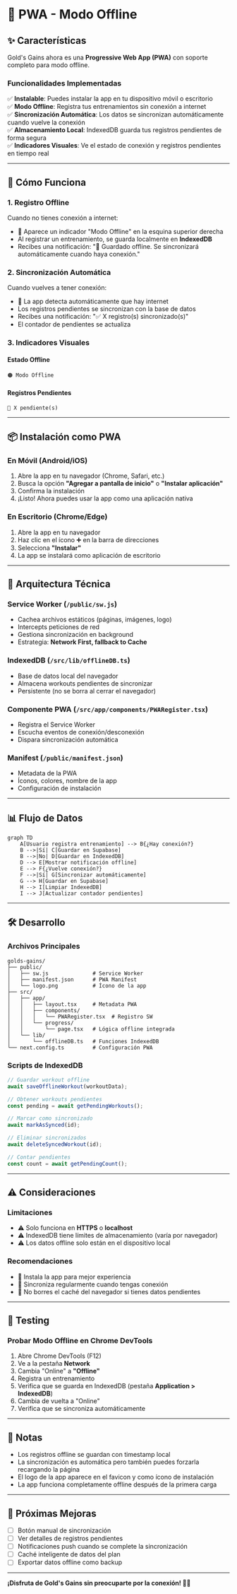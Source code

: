 # 📱 PWA - Modo Offline

## ✨ Características

Gold's Gains ahora es una **Progressive Web App (PWA)** con soporte completo para modo offline.

### Funcionalidades Implementadas

✅ **Instalable**: Puedes instalar la app en tu dispositivo móvil o escritorio  
✅ **Modo Offline**: Registra tus entrenamientos sin conexión a internet  
✅ **Sincronización Automática**: Los datos se sincronizan automáticamente cuando vuelve la conexión  
✅ **Almacenamiento Local**: IndexedDB guarda tus registros pendientes de forma segura  
✅ **Indicadores Visuales**: Ve el estado de conexión y registros pendientes en tiempo real

---

## 🚀 Cómo Funciona

### 1. **Registro Offline**

Cuando no tienes conexión a internet:

- 📴 Aparece un indicador "Modo Offline" en la esquina superior derecha
- Al registrar un entrenamiento, se guarda localmente en **IndexedDB**
- Recibes una notificación: "📴 Guardado offline. Se sincronizará automáticamente cuando haya conexión."

### 2. **Sincronización Automática**

Cuando vuelves a tener conexión:

- 🔄 La app detecta automáticamente que hay internet
- Los registros pendientes se sincronizan con la base de datos
- Recibes una notificación: "✅ X registro(s) sincronizado(s)"
- El contador de pendientes se actualiza

### 3. **Indicadores Visuales**

#### Estado Offline

```
🟠 Modo Offline
```

#### Registros Pendientes

```
🔄 X pendiente(s)
```

---

## 📦 Instalación como PWA

### En Móvil (Android/iOS)

1. Abre la app en tu navegador (Chrome, Safari, etc.)
2. Busca la opción **"Agregar a pantalla de inicio"** o **"Instalar aplicación"**
3. Confirma la instalación
4. ¡Listo! Ahora puedes usar la app como una aplicación nativa

### En Escritorio (Chrome/Edge)

1. Abre la app en tu navegador
2. Haz clic en el ícono ➕ en la barra de direcciones
3. Selecciona **"Instalar"**
4. La app se instalará como aplicación de escritorio

---

## 🔧 Arquitectura Técnica

### Service Worker (`/public/sw.js`)

- Cachea archivos estáticos (páginas, imágenes, logo)
- Intercepts peticiones de red
- Gestiona sincronización en background
- Estrategia: **Network First, fallback to Cache**

### IndexedDB (`/src/lib/offlineDB.ts`)

- Base de datos local del navegador
- Almacena workouts pendientes de sincronizar
- Persistente (no se borra al cerrar el navegador)

### Componente PWA (`/src/app/components/PWARegister.tsx`)

- Registra el Service Worker
- Escucha eventos de conexión/desconexión
- Dispara sincronización automática

### Manifest (`/public/manifest.json`)

- Metadata de la PWA
- Íconos, colores, nombre de la app
- Configuración de instalación

---

## 📊 Flujo de Datos

```mermaid
graph TD
    A[Usuario registra entrenamiento] --> B{¿Hay conexión?}
    B -->|Sí| C[Guardar en Supabase]
    B -->|No| D[Guardar en IndexedDB]
    D --> E[Mostrar notificación offline]
    E --> F{¿Vuelve conexión?}
    F -->|Sí| G[Sincronizar automáticamente]
    G --> H[Guardar en Supabase]
    H --> I[Limpiar IndexedDB]
    I --> J[Actualizar contador pendientes]
```

---

## 🛠️ Desarrollo

### Archivos Principales

```
golds-gains/
├── public/
│   ├── sw.js              # Service Worker
│   ├── manifest.json      # PWA Manifest
│   └── logo.png           # Ícono de la app
├── src/
│   ├── app/
│   │   ├── layout.tsx     # Metadata PWA
│   │   ├── components/
│   │   │   └── PWARegister.tsx  # Registro SW
│   │   └── progress/
│   │       └── page.tsx   # Lógica offline integrada
│   └── lib/
│       └── offlineDB.ts   # Funciones IndexedDB
└── next.config.ts         # Configuración PWA
```

### Scripts de IndexedDB

```typescript
// Guardar workout offline
await saveOfflineWorkout(workoutData);

// Obtener workouts pendientes
const pending = await getPendingWorkouts();

// Marcar como sincronizado
await markAsSynced(id);

// Eliminar sincronizados
await deleteSyncedWorkout(id);

// Contar pendientes
const count = await getPendingCount();
```

---

## ⚠️ Consideraciones

### Limitaciones

- ⚠️ Solo funciona en **HTTPS** o **localhost**
- ⚠️ IndexedDB tiene límites de almacenamiento (varía por navegador)
- ⚠️ Los datos offline solo están en el dispositivo local

### Recomendaciones

- 📱 Instala la app para mejor experiencia
- 🔄 Sincroniza regularmente cuando tengas conexión
- 💾 No borres el caché del navegador si tienes datos pendientes

---

## 🧪 Testing

### Probar Modo Offline en Chrome DevTools

1. Abre Chrome DevTools (F12)
2. Ve a la pestaña **Network**
3. Cambia "Online" a **"Offline"**
4. Registra un entrenamiento
5. Verifica que se guarda en IndexedDB (pestaña **Application > IndexedDB**)
6. Cambia de vuelta a "Online"
7. Verifica que se sincroniza automáticamente

---

## 📝 Notas

- Los registros offline se guardan con timestamp local
- La sincronización es automática pero también puedes forzarla recargando la página
- El logo de la app aparece en el favicon y como ícono de instalación
- La app funciona completamente offline después de la primera carga

---

## 🎯 Próximas Mejoras

- [ ] Botón manual de sincronización
- [ ] Ver detalles de registros pendientes
- [ ] Notificaciones push cuando se complete la sincronización
- [ ] Caché inteligente de datos del plan
- [ ] Exportar datos offline como backup

---

**¡Disfruta de Gold's Gains sin preocuparte por la conexión! 💪📴**
